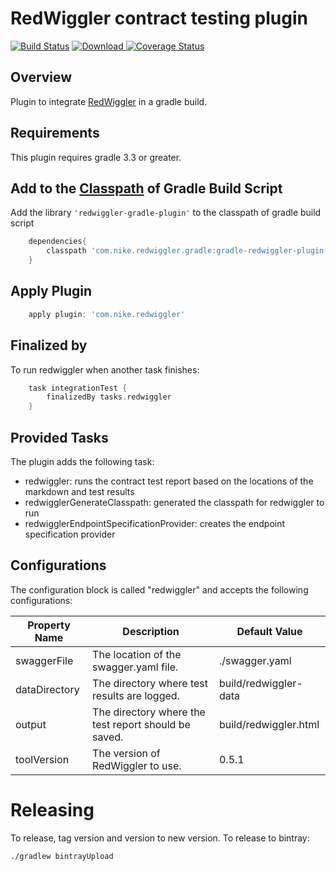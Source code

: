 # RedWiggler contract testing plugin

[![Build Status](https://travis-ci.org/Nike-Inc/gradle-redwiggler-plugin.svg?branch=master)](https://travis-ci.org/Nike-Inc/gradle-redwiggler-plugin)
[ ![Download](https://api.bintray.com/packages/nike/maven/gradle-redwiggler-plugin/images/download.svg) ](https://bintray.com/nike/maven/gradle-redwiggler-plugin/_latestVersion)
[![Coverage Status](https://coveralls.io/repos/github/Nike-Inc/gradle-redwiggler-plugin/badge.svg?branch=coveralls)](https://coveralls.io/github/Nike-Inc/gradle-redwiggler-plugin?branch=coveralls)

## Overview

Plugin to integrate [RedWiggler](https://github.com/Nike-Inc/redwiggler) in a gradle build.

## Requirements

This plugin requires gradle 3.3 or greater.

## Add to the [Classpath](https://docs.gradle.org/current/userguide/organizing_build_logic.html) of Gradle Build Script
Add the library `'redwiggler-gradle-plugin'` to the classpath of gradle build script

```groovy
    dependencies{
        classpath 'com.nike.redwiggler.gradle:gradle-redwiggler-plugin:<version>'
    }
```
    
## Apply Plugin
    
```groovy
    apply plugin: 'com.nike.redwiggler'
```

## Finalized by

To run redwiggler when another task finishes:
```groovy
    task integrationTest {
        finalizedBy tasks.redwiggler
    }
```

## Provided Tasks

The plugin adds the following task:

+ redwiggler: runs the contract test report based on the locations of the markdown and test results
+ redwigglerGenerateClasspath: generated the classpath for redwiggler to run
+ redwigglerEndpointSpecificationProvider: creates the endpoint specification provider

## Configurations
    
The configuration block is called "redwiggler" and accepts the following configurations:

|Property Name   	| Description |Default Value  	|
|---	|---	| --- |
| swaggerFile | The location of the swagger.yaml file. | ./swagger.yaml |
| dataDirectory   	| The directory where test results are logged. | build/redwiggler-data |
| output   	| The directory where the test report should be saved. | build/redwiggler.html |
| toolVersion | The version of RedWiggler to use. | 0.5.1 |

# Releasing

To release, tag version and version to new version. To release to bintray:

```shell
./gradlew bintrayUpload
```
